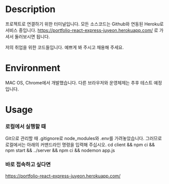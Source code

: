 # Description
프로젝트로 연결하기 위한 터미널입니다. 
모든 소스코드는 Github와 연동된 Heroku로 서비스 중입니다. 
https://portfolio-react-express-juyeon.herokuapp.com/ 로 가셔서 둘러보시면 됩니다.

저의 취업을 위한 코드들입니다. 예쁘게 봐 주시고 채용해 주세요. 

# Environment
MAC OS, Chrome에서 개발했습니다. 다른 브라우저와 운영체제는 추후 테스트 예정입니다.

# Usage

### 로컬에서 실행할 때
Git으로 관리할 때 .gitignore로 node_modules와 .env를 가려놓았습니다. 
그러므로 로컬에서는 아래의 커맨드라인 명령을 입력해 주십시오.
cd client && npm ci && npm start && ../server && npm ci && nodemon app.js

### 바로 접속하고 싶다면
https://portfolio-react-express-juyeon.herokuapp.com/